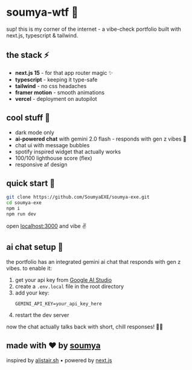 # soumya-wtf 🚀

sup! this is my corner of the internet - a vibe-check portfolio built with next.js, typescript & tailwind.

## the stack ⚡

- **next.js 15** - for that app router magic ✨
- **typescript** - keeping it type-safe
- **tailwind** - no css headaches
- **framer motion** - smooth animations
- **vercel** - deployment on autopilot

## cool stuff 💯

- dark mode only
- **ai-powered chat** with gemini 2.0 flash - responds with gen z vibes 🤖
- chat ui with message bubbles
- spotify inspired widget that actually works
- 100/100 lighthouse score (flex)
- responsive af design

## quick start 🏁

```bash
git clone https://github.com/SoumyaEXE/soumya-exe.git
cd soumya-exe
npm i
npm run dev
```

open [localhost:3000](http://localhost:3000) and vibe ✌️

## ai chat setup 🤖

the portfolio has an integrated gemini ai chat that responds with gen z vibes. to enable it:

1. get your api key from [Google AI Studio](https://makersuite.google.com/app/apikey)
2. create a `.env.local` file in the root directory
3. add your key:
   ```
   GEMINI_API_KEY=your_api_key_here
   ```
4. restart the dev server

now the chat actually talks back with short, chill responses! 💬✨



## made with ❤️ by [soumya](https://x.com/iSoumyadeepDey)

inspired by [alistair.sh](https://alistair.sh) • powered by [next.js](https://nextjs.org)
